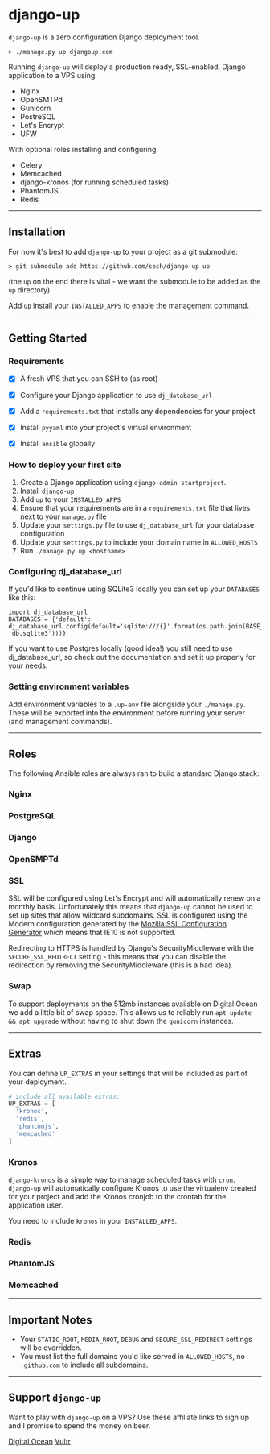 # django-up

`django-up` is a zero configuration Django deployment tool.


```shell
> ./manage.py up djangoup.com
```


Running `django-up` will deploy a production ready, SSL-enabled, Django application to a VPS using:

- Nginx
- OpenSMTPd
- Gunicorn
- PostreSQL
- Let's Encrypt
- UFW


With optional roles installing and configuring:

- Celery
- Memcached
- django-kronos (for running scheduled tasks)
- PhantomJS
- Redis


---

## Installation

For now it's best to add `django-up` to your project as a git submodule:

```shell
> git submodule add https://github.com/sesh/django-up up
```

(the `up` on the end there is vital - we want the submodule to be added as the `up` directory)

Add `up` install your `INSTALLED_APPS` to enable the management command.


---


## Getting Started

### Requirements

- [x] A fresh VPS that you can SSH to (as root)
- [x] Configure your Django application to use `dj_database_url`
- [x] Add a `requirements.txt` that installs any dependencies for your project
- [x] Install `pyyaml` into your project's virtual environment
- [x] Install `ansible` globally


### How to deploy your first site

1. Create a Django application using `django-admin startproject`.
2. Install `django-up`
3. Add `up` to your `INSTALLED_APPS`
4. Ensure that your requirements are in a `requirements.txt` file that lives next to your `manage.py` file
5. Update your `settings.py` file to use `dj_database_url` for your database configuration
6. Update your `settings.py` to include your domain name in `ALLOWED_HOSTS`
7. Run `./manage.py up <hostname>`


### Configuring dj_database_url

If you'd like to continue using SQLite3 locally you can set up your `DATABASES` like this:

```
import dj_database_url
DATABASES = {'default': dj_database_url.config(default='sqlite:///{}'.format(os.path.join(BASE_DIR, 'db.sqlite3')))}
```

If you want to use Postgres locally (good idea!) you still need to use dj_database_url, so check out the documentation
and set it up properly for your needs.


### Setting environment variables

Add environment variables to a `.up-env` file alongside your `./manage.py`. These will be exported into the environment
before running your server (and management commands).

---

## Roles

The following Ansible roles are always ran to build a standard Django stack:


### Nginx


### PostgreSQL


### Django


### OpenSMPTd


### SSL

SSL will be configured using Let's Encrypt and will automatically renew on a monthly basis. Unfortunately this means
that `django-up` cannot be used to set up sites that allow wildcard subdomains. SSL is configured using the Modern
configuration generated by the [Mozilla SSL Configuration Generator][moz-ssl] which means that IE10 is not supported.

Redirecting to HTTPS is handled by Django's SecurityMiddleware with the `SECURE_SSL_REDIRECT` setting - this means that
you can disable the redirection by removing the SecurityMiddleware (this is a bad idea).


### Swap

To support deployments on the 512mb instances available on Digital Ocean we add a little bit of swap space. This allows
us to reliably run `apt update && apt upgrade` without having to shut down the `gunicorn` instances.


---

## Extras

You can define `UP_EXTRAS` in your settings that will be included as part of your deployment.

```python
# include all available extras:
UP_EXTRAS = [
  'kronos',
  'redis',
  'phantomjs',
  'memcached'
]
```


### Kronos

`django-kronos` is a simple way to manage scheduled tasks with `cron`. `django-up` will automatically configure Kronos
to use the virtualenv created for your project and add the Kronos cronjob to the crontab for the application user.

You need to include `kronos` in your `INSTALLED_APPS`.


### Redis


### PhantomJS


### Memcached


---


## Important Notes

- Your `STATIC_ROOT`, `MEDIA_ROOT`, `DEBUG` and `SECURE_SSL_REDIRECT` settings will be overridden.
- You must list the full domains you'd like served in `ALLOWED_HOSTS`, no `.github.com` to include all subdomains.


---

## Support `django-up`

Want to play with `django-up` on a VPS? Use these affiliate links to sign up and I promise to spend the money on beer.

[Digital Ocean](https://m.do.co/c/c1152c27c002)
[Vultr](http://www.vultr.com/?ref=6899304)


[moz-ssl]: https://mozilla.github.io/server-side-tls/ssl-config-generator/
